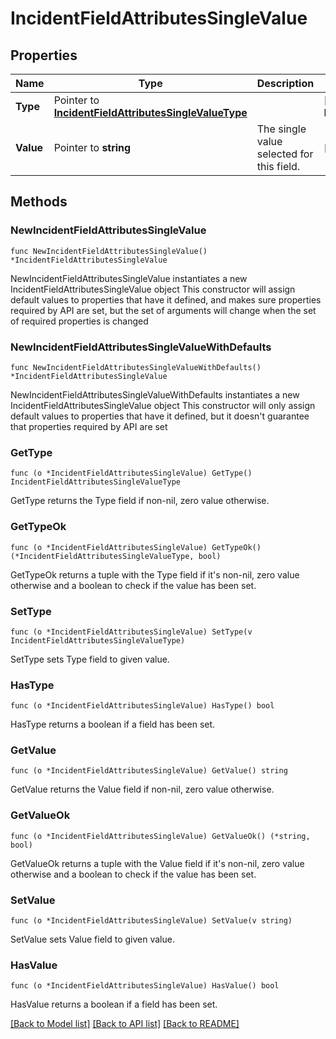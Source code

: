 # IncidentFieldAttributesSingleValue

## Properties

Name | Type | Description | Notes
---- | ---- | ----------- | ------
**Type** | Pointer to [**IncidentFieldAttributesSingleValueType**](IncidentFieldAttributesSingleValueType.md) |  | [optional] [default to INCIDENTFIELDATTRIBUTESSINGLEVALUETYPE_DROPDOWN]
**Value** | Pointer to **string** | The single value selected for this field. | [optional] 

## Methods

### NewIncidentFieldAttributesSingleValue

`func NewIncidentFieldAttributesSingleValue() *IncidentFieldAttributesSingleValue`

NewIncidentFieldAttributesSingleValue instantiates a new IncidentFieldAttributesSingleValue object
This constructor will assign default values to properties that have it defined,
and makes sure properties required by API are set, but the set of arguments
will change when the set of required properties is changed

### NewIncidentFieldAttributesSingleValueWithDefaults

`func NewIncidentFieldAttributesSingleValueWithDefaults() *IncidentFieldAttributesSingleValue`

NewIncidentFieldAttributesSingleValueWithDefaults instantiates a new IncidentFieldAttributesSingleValue object
This constructor will only assign default values to properties that have it defined,
but it doesn't guarantee that properties required by API are set

### GetType

`func (o *IncidentFieldAttributesSingleValue) GetType() IncidentFieldAttributesSingleValueType`

GetType returns the Type field if non-nil, zero value otherwise.

### GetTypeOk

`func (o *IncidentFieldAttributesSingleValue) GetTypeOk() (*IncidentFieldAttributesSingleValueType, bool)`

GetTypeOk returns a tuple with the Type field if it's non-nil, zero value otherwise
and a boolean to check if the value has been set.

### SetType

`func (o *IncidentFieldAttributesSingleValue) SetType(v IncidentFieldAttributesSingleValueType)`

SetType sets Type field to given value.

### HasType

`func (o *IncidentFieldAttributesSingleValue) HasType() bool`

HasType returns a boolean if a field has been set.

### GetValue

`func (o *IncidentFieldAttributesSingleValue) GetValue() string`

GetValue returns the Value field if non-nil, zero value otherwise.

### GetValueOk

`func (o *IncidentFieldAttributesSingleValue) GetValueOk() (*string, bool)`

GetValueOk returns a tuple with the Value field if it's non-nil, zero value otherwise
and a boolean to check if the value has been set.

### SetValue

`func (o *IncidentFieldAttributesSingleValue) SetValue(v string)`

SetValue sets Value field to given value.

### HasValue

`func (o *IncidentFieldAttributesSingleValue) HasValue() bool`

HasValue returns a boolean if a field has been set.


[[Back to Model list]](../README.md#documentation-for-models) [[Back to API list]](../README.md#documentation-for-api-endpoints) [[Back to README]](../README.md)


